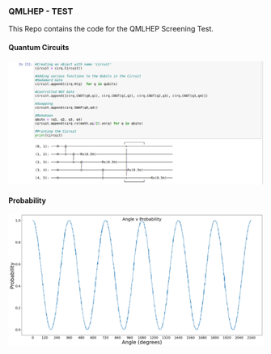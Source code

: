 ### QMLHEP - TEST

This Repo contains the code for the QMLHEP Screening Test.

#### Quantum Circuits

![](https://github.com/Ojaswy/QMLHEP/blob/master/QMLHEP_test/images/circuit.png)


#### Probability

![](https://github.com/Ojaswy/QMLHEP/blob/master/QMLHEP_test/images/cos_wave.png)

